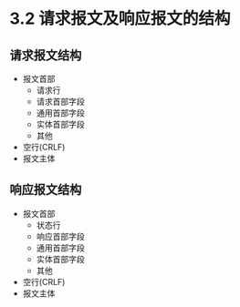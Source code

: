 # 3.2 请求报文及响应报文的结构
## 请求报文结构
- 报文首部
  - 请求行
  - 请求首部字段
  - 通用首部字段
  - 实体首部字段
  - 其他
- 空行(CRLF)
- 报文主体
## 响应报文结构
- 报文首部
  - 状态行
  - 响应首部字段
  - 通用首部字段
  - 实体首部字段
  - 其他
- 空行(CRLF)
- 报文主体
